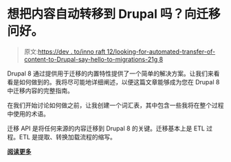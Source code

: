 # 想把内容自动转移到 Drupal 吗？向迁移问好。

> 原文:[https://dev . to/inno raft 12/looking-for-automated-transfer-of-content-to-Drupal-say-hello-to-migrations-21g 8](https://dev.to/innoraft12/looking-for-automated-transfer-of-content-to-drupal-say-hello-to-migrations-21g8)

Drupal 8 通过提供用于迁移的内置特性提供了一个简单的解决方案。让我们来看看是如何做到的。我将尽可能地详细阐述，以便这篇文章能够成为您在 Drupal 8 中迁移内容的完整指南。

在我们开始讨论如何做之前，让我创建一个词汇表，其中包含一些我将在整个过程中使用的术语。

迁移 API 是将任何来源的内容迁移到 Drupal 8 的关键。迁移基本上是 ETL 过程。ETL 是提取、转换加载流程的缩写。

**[阅读更多](https://www.innoraft.com/blogs/looking-automated-transfer-content-drupal-say-hello-migrations)**